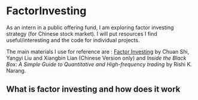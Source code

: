 # FactorInvesting
As an intern in a public offering fund, I am exploring factor investing strategy (for Chinese stock market). I will put resources I find useful/interesting and the code for individual projects.  

The main materials I use for reference are :  [Factor Investing]( https://www.factorwar.com//) by Chuan Shi, Yangyi Liu and Xiangbin Lian (Chinese Version only) and *Inside the Black Box: A Simple Guide to Quantitative and High-frequency trading* by Rishi K. Narang. 

## What is factor investing and how does it work
